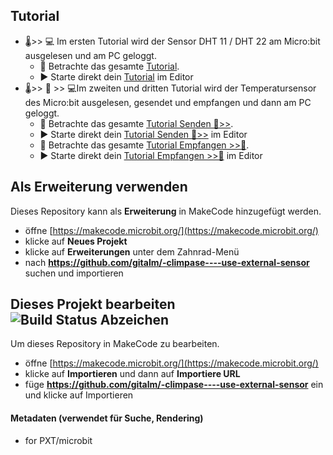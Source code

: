 ## Tutorial

* 🌡️>> 💻️ Im ersten Tutorial wird der Sensor DHT 11 / DHT 22 am Micro:bit ausgelesen und am PC geloggt.
    * 👀 Betrachte das gesamte [Tutorial](tutorial).
    * ▶ Starte direkt dein [Tutorial](https://makecode.microbit.org/#tutorial:github:gitalm/climapse--read-temperature/tutorial) im Editor
* 🌡️>> 📡 >> 💻️Im zweiten und dritten Tutorial wird der Temperatursensor des Micro:bit ausgelesen, gesendet und empfangen und dann am PC geloggt.
    * 👀 Betrachte das gesamte [Tutorial Senden 📡>>](tutorial2).
    * ▶ Starte direkt dein [Tutorial Senden 📡>>](https://makecode.microbit.org/#tutorial:github:gitalm/climapse--read-temperature/tutorial2) im Editor
    * 👀 Betrachte das gesamte [Tutorial Empfangen >>📡](tutorial3).
    * ▶ Starte direkt dein [Tutorial Empfangen >>📡](https://makecode.microbit.org/#tutorial:github:gitalm/climapse--read-temperature/tutorial2) im Editor

## Als Erweiterung verwenden

Dieses Repository kann als **Erweiterung** in MakeCode hinzugefügt werden.

* öffne [https://makecode.microbit.org/](https://makecode.microbit.org/)
* klicke auf **Neues Projekt**
* klicke auf **Erweiterungen** unter dem Zahnrad-Menü
* nach **https://github.com/gitalm/-climpase----use-external-sensor** suchen und importieren

## Dieses Projekt bearbeiten ![Build Status Abzeichen](https://github.com/gitalm/-climpase----use-external-sensor/workflows/MakeCode/badge.svg)

Um dieses Repository in MakeCode zu bearbeiten.

* öffne [https://makecode.microbit.org/](https://makecode.microbit.org/)
* klicke auf **Importieren** und dann auf **Importiere URL**
* füge **https://github.com/gitalm/-climpase----use-external-sensor** ein und klicke auf Importieren


#### Metadaten (verwendet für Suche, Rendering)

* for PXT/microbit
<script src="https://makecode.com/gh-pages-embed.js"></script><script>makeCodeRender("{{ site.makecode.home_url }}", "{{ site.github.owner_name }}/{{ site.github.repository_name }}");</script>
